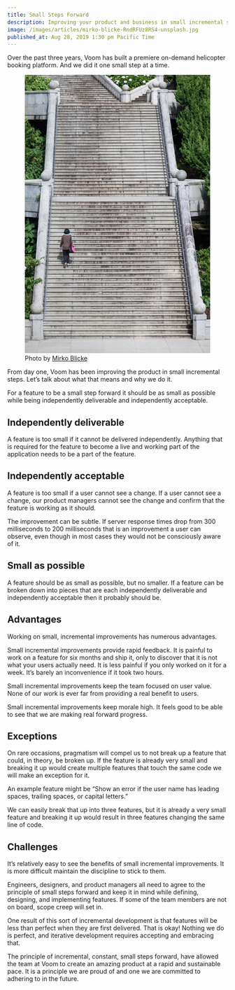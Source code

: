 ```yaml
---
title: Small Steps Forward
description: Improving your product and business in small incremental steps.
image: /images/articles/mirko-blicke-RndRFUz8RS4-unsplash.jpg
published_at: Aug 28, 2019 1:30 pm Pacific Time
---
```


Over the past three years, Voom has built a premiere on-demand helicopter
booking platform. And we did it one small step at a time.

<figure class='float-left margin-4 margin-left-0'>
  <img class='maxh-mobile' src='/images/articles/mirko-blicke-RndRFUz8RS4-unsplash.jpg' alt='large outdoor staircase'>
  <figcaption class='font-body-3xs'>
    Photo by <a href='https://unsplash.com/@mirkoblicke'>Mirko Blicke</a>
  </figcaption>
</figure>

From day one, Voom has been improving the product in small incremental steps.
Let’s talk about what that means and why we do it.

For a feature to be a small step forward it should be as small as possible while being independently deliverable and independently acceptable.

## Independently deliverable

A feature is too small if it cannot be delivered independently. Anything that
is required for the feature to become a live and working part of the
application needs to be a part of the feature.

## Independently acceptable

A feature is too small if a user cannot see a change. If a user cannot see
a change, our product managers cannot see the change and confirm that the
feature is working as it should.

The improvement can be subtle. If server response times drop from 300
milliseconds to 200 milliseconds that is an improvement a user can observe,
even though in most cases they would not be consciously aware of it.

## Small as possible

A feature should be as small as possible, but no smaller. If a feature can be broken down into pieces that are each independently deliverable and independently acceptable then it probably should be.

## Advantages

Working on small, incremental improvements has numerous advantages.

Small incremental improvements provide rapid feedback. It is painful to work on
a feature for six months and ship it, only to discover that it is not what your
users actually need. It is less painful if you only worked on it for a week.
It’s barely an inconvenience if it took two hours.

Small incremental improvements keep the team focused on user value. None of our
work is ever far from providing a real benefit to users.

Small incremental improvements keep morale high. It feels good to be able to
see that we are making real forward progress.

## Exceptions

On rare occasions, pragmatism will compel us to not break up a feature that
could, in theory, be broken up. If the feature is already very small and
breaking it up would create multiple features that touch the same code we will
make an exception for it.

An example feature might be “Show an error if the user name has leading spaces,
trailing spaces, or capital letters.”

We can easily break that up into three features, but it is already a very small
feature and breaking it up would result in three features changing the same
line of code.

## Challenges

It’s relatively easy to see the benefits of small incremental improvements. It
is more difficult maintain the discipline to stick to them.

Engineers, designers, and product managers all need to agree to the principle
of small steps forward and keep it in mind while defining, designing, and
implementing features. If some of the team members are not on board, scope
creep will set in.

One result of this sort of incremental development is that features will be
less than perfect when they are first delivered. That is okay! Nothing we do is
perfect, and iterative development requires accepting and embracing that.

The principle of incremental, constant, small steps forward, have allowed the
team at Voom to create an amazing product at a rapid and sustainable pace. It
is a principle we are proud of and one we are committed to adhering to in the
future.
